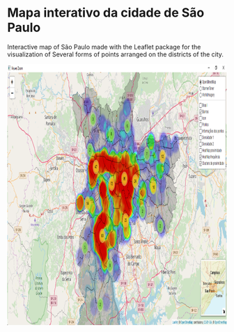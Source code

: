 # Mapa interativo da cidade de São Paulo

Interactive map of São Paulo made with the Leaflet package for the visualization of Several forms of points arranged on the districts of the city.

<img align="center" width="800" height="600" src="https://github.com/WOLFurriell/interactive_map_SP/blob/master/map_ex1.png">

